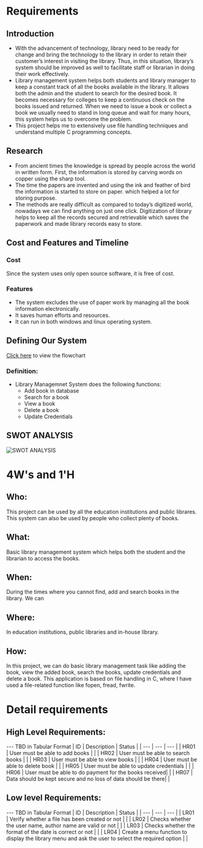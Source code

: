 # Requirements

## Introduction

* With the advancement of technology, library need to be ready for change and bring the technology to the library in order to retain their customer’s interest in visiting the library. Thus, in this situation, library’s system should be improved as well to facilitate staff or librarian in doing their work effectively.
* Library management system helps both students and library manager to keep a constant track of all the books available in the library. It allows both the admin and the student to search for the desired book. It becomes necessary for colleges to keep a continuous check on the books issued and returned. When we need to issue a book or collect a book we usually need to stand in long queue and wait for many hours, this system helps us to overcome the problem.
* This project helps me to extensively use file handling techniques and understand multiple C programming concepts.

## Research

* From ancient times the knowledge is spread by people
across the world in written form. First, the information is stored by carving words on copper using the sharp tool.
* The time the papers are invented and using the ink and feather of bird the information is started to store on paper.
which helped a lot for storing purpose.
* The methods are really difficult as compared to today’s digitized world, nowadays we can find anything on just one click. Digitization of library helps to keep all the records secured and retrievable which saves the paperwork and made library records easy to store. 

## Cost and Features and Timeline

### Cost

Since the system uses only open source software, it is free of cost.

### Features

* The system excludes the use of paper work by managing all the book information electronically.
* It saves human efforts and resources.
* It can run in both windows and linux operating system.

## Defining Our System

[Click here](https://github.com/Veerapaneni-Deepika/StepIn_program/blob/main/1_Requirements/Define_System_pic.png ) to view the flowchart

### Definition:
* Library Managemnet System does the following functions:
    + Add book in database
    + Search for a book
    + View a book
    + Delete a book
    + Update Credentials

## SWOT ANALYSIS
![SWOT ANALYSIS](https://github.com/Veerapaneni-Deepika/StepIn_program/blob/main/1_Requirements/SWOT%20Analysis.png)

# 4W&#39;s and 1&#39;H

## Who:

This project can be used by all the education institutions and public librares. This system can also be used by people who collect plenty of books.

## What:

Basic library management system which helps both the student and the librarian to access the books.

## When:

During the times where you cannot find, add and search books in the library. We can 

## Where:

In education institutions, public libraries and in-house library.

## How:

In this project, we can do basic library management task like adding the book, view the added book, search the books, update credentials and delete a book. This application is based on file handling in C, where I have used a file-related function like fopen, fread, fwrite.

# Detail requirements
## High Level Requirements:
--- TBD in Tabular Format 
| ID | Description | Status |
| --- | --- | --- |
| HR01 | User must be able to add books | |
| HR02 | User must be able to search books | |
| HR03 | User must be able to view books | |
| HR04 | User must be able to delete book | |
| HR05 | User must be able to update credentials | |
| HR06 | User must be able to do payment for the books received| |
| HR07 | Data should be kept secure and no loss of data should be there| |

##  Low level Requirements:
--- TBD in Tabular Format 
| ID | Description | Status |
| --- | --- | --- |
| LR01 | Verify whether a file has been created or not | |
| LR02 | Checks whether the user name, author name are valid or not | |
| LR03 | Checks whether the format of the date is correct or not | |
| LR04 | Create a menu function to display the library menu and ask the user to select the required option | |
